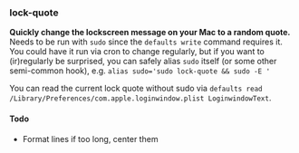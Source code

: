 ### lock-quote

**Quickly change the lockscreen message on your Mac to a random quote.**
Needs to be run with `sudo` since the `defaults write` command requires it.  You could have it run via cron to change regularly, but if you want to (ir)regularly be surprised, you can safely alias `sudo` itself (or some other semi-common hook), e.g. `alias sudo='sudo lock-quote && sudo -E '`

You can read the current lock quote without sudo via `defaults read /Library/Preferences/com.apple.loginwindow.plist LoginwindowText`.

#### Todo
- Format lines if too long, center them
